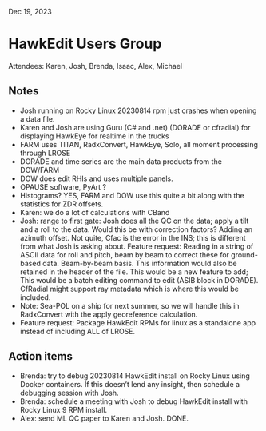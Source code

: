 Dec 19, 2023
# HawkEdit Users Group
Attendees: Karen, Josh, Brenda, Isaac, Alex, Michael 

## Notes
* Josh running on Rocky Linux 20230814 rpm just crashes when opening a data file.
* Karen and Josh are using Guru (C# and .net)  (DORADE or cfradial) for displaying
HawkEye for realtime in the trucks
* FARM uses TITAN, RadxConvert, HawkEye, Solo, all moment processing through LROSE
* DORADE and time series are the main data products from the DOW/FARM
* DOW does edit RHIs and uses multiple panels.
* OPAUSE software, PyArt ?
* Histograms? YES, FARM and DOW use this quite a bit along with the statistics for ZDR offsets. 
* Karen: we do a lot of calculations with CBand 
* Josh: range to first gate: Josh does all the QC on the data; apply a tilt and a roll to the data. Would this be with correction factors? Adding an azimuth offset. 
Not quite, Cfac is the error in the INS; this is different from what Josh is asking about.
Feature request: Reading in a string of ASCII data for roll and pitch, beam by beam to correct these for ground-based data.  Beam-by-beam basis.  This information would also be retained in the header of the file.  This would be a new feature to add; This would be a batch editing command to edit (ASIB block in DORADE).  CfRadial might support ray metadata which is where this would be included.
* Note: Sea-POL on a ship for next summer, so we will handle this in RadxConvert with the apply georeference calculation.
* Feature request: Package HawkEdit RPMs for linux as a standalone app instead of including ALL of LROSE.
  

## Action items
* Brenda: try to debug 20230814 HawkEdit install on Rocky Linux using Docker containers.  If this doesn’t lend any insight, then schedule a debugging session with Josh.
* Brenda: schedule a meeting with Josh to debug HawkEdit install with Rocky Linux 9 RPM install.
* Alex: send ML QC paper to Karen and Josh. DONE.
